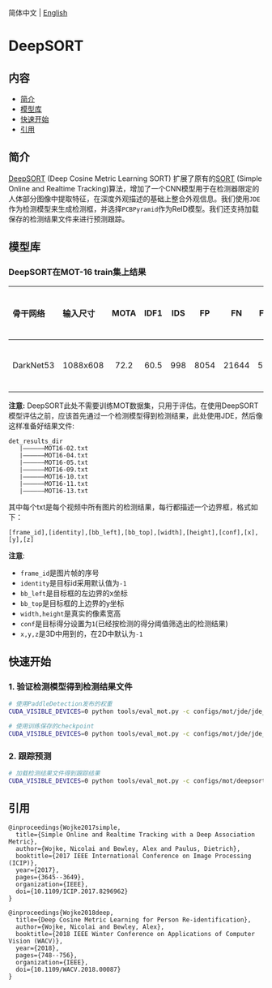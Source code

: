 简体中文 | [English](README.md)

# DeepSORT

## 内容
- [简介](#简介)
- [模型库](#模型库)
- [快速开始](#快速开始)
- [引用](#引用)

## 简介
[DeepSORT](https://arxiv.org/abs/1812.00442) (Deep Cosine Metric Learning SORT) 扩展了原有的[SORT](https://arxiv.org/abs/1703.07402) (Simple Online and Realtime Tracking)算法，增加了一个CNN模型用于在检测器限定的人体部分图像中提取特征，在深度外观描述的基础上整合外观信息。我们使用`JDE`作为检测模型来生成检测框，并选择`PCBPyramid`作为ReID模型。我们还支持加载保存的检测结果文件来进行预测跟踪。

## 模型库

### DeepSORT在MOT-16 train集上结果

|  骨干网络  |  输入尺寸  |  MOTA  |  IDF1  |  IDS |   FP   |   FN  |  FPS | 检测模型 | ReID模型 | 配置文件 |
| :---------| :------- | :----: | :----: | :--: | :----: | :---: | :---: |:-----: | :-----: | :-----: |
| DarkNet53 | 1088x608 |  72.2  |  60.5  | 998  |  8054  | 21644 |  5.07 |[JDE](https://paddledet.bj.bcebos.com/models/mot/jde_darknet53_30e_1088x608.pdparams)| [ReID](https://paddledet.bj.bcebos.com/models/mot/deepsort_pcb_pyramid_r101.pdparams)|[配置文件](https://github.com/PaddlePaddle/PaddleDetection/tree/develop/configs/mot/deepsort/deepsort_pcb_pyramid_r101.yml) |

**注意:**
  DeepSORT此处不需要训练MOT数据集，只用于评估。在使用DeepSORT模型评估之前，应该首先通过一个检测模型得到检测结果，此处使用JDE，然后像这样准备好结果文件:
```
det_results_dir
   |——————MOT16-02.txt
   |——————MOT16-04.txt
   |——————MOT16-05.txt
   |——————MOT16-09.txt
   |——————MOT16-10.txt
   |——————MOT16-11.txt
   |——————MOT16-13.txt
```
其中每个txt是每个视频中所有图片的检测结果，每行都描述一个边界框，格式如下：
```
[frame_id],[identity],[bb_left],[bb_top],[width],[height],[conf],[x],[y],[z]
```
**注意**:
- `frame_id`是图片帧的序号
- `identity`是目标id采用默认值为`-1`
- `bb_left`是目标框的左边界的x坐标
- `bb_top`是目标框的上边界的y坐标
- `width,height`是真实的像素宽高
- `conf`是目标得分设置为`1`(已经按检测的得分阈值筛选出的检测结果)
- `x,y,z`是3D中用到的，在2D中默认为`-1`

## 快速开始

### 1. 验证检测模型得到检测结果文件

```bash
# 使用PaddleDetection发布的权重
CUDA_VISIBLE_DEVICES=0 python tools/eval_mot.py -c configs/mot/jde/jde_darknet53_30e_1088x608_track.yml -o weights=https://paddledet.bj.bcebos.com/models/mot/jde_darknet53_30e_1088x608.pdparams

# 使用训练保存的checkpoint
CUDA_VISIBLE_DEVICES=0 python tools/eval_mot.py -c configs/mot/jde/jde_darknet53_30e_1088x608_track.yml -o weights=output/jde_darknet53_30e_1088x608/model_final.pdparams
```

### 2. 跟踪预测

```bash
# 加载检测结果文件得到跟踪结果
CUDA_VISIBLE_DEVICES=0 python tools/eval_mot.py -c configs/mot/deepsort/deepsort_pcb_pyramid_r101.yml --det_results_dir {your detection results}
```

## 引用
```
@inproceedings{Wojke2017simple,
  title={Simple Online and Realtime Tracking with a Deep Association Metric},
  author={Wojke, Nicolai and Bewley, Alex and Paulus, Dietrich},
  booktitle={2017 IEEE International Conference on Image Processing (ICIP)},
  year={2017},
  pages={3645--3649},
  organization={IEEE},
  doi={10.1109/ICIP.2017.8296962}
}

@inproceedings{Wojke2018deep,
  title={Deep Cosine Metric Learning for Person Re-identification},
  author={Wojke, Nicolai and Bewley, Alex},
  booktitle={2018 IEEE Winter Conference on Applications of Computer Vision (WACV)},
  year={2018},
  pages={748--756},
  organization={IEEE},
  doi={10.1109/WACV.2018.00087}
}
```
